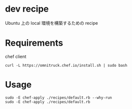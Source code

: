 # dev recipe

Ubuntu 上の local 環境を構築するための recipe

# Requirements
chef client

    curl -L https://omnitruck.chef.io/install.sh | sudo bash

# Usage

    sudo -E chef-apply ./recipes/default.rb --why-run
    sudo -E chef-apply ./recipes/default.rb
